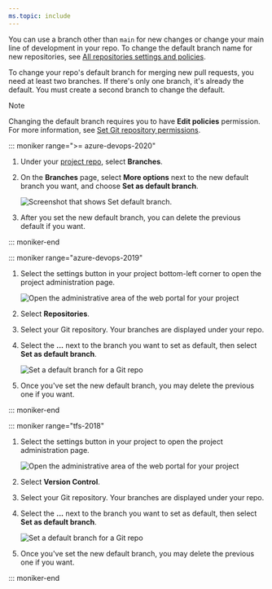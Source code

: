 ```yaml
---
ms.topic: include
---
```


You can use a branch other than `main` for new changes or change your main line of development in your repo. To change the default branch name for new repositories, see [All repositories settings and policies](../repository-settings.md#all-repositories-settings-and-policies).

To change your repo's default branch for merging new pull requests, you need at least two branches. If there's only one branch, it's already the default. You must create a second branch to change the default.

>[!NOTE]
>Changing the default branch requires you to have **Edit policies** permission. For more information, see [Set Git repository permissions](../set-git-repository-permissions.md).

::: moniker range=">= azure-devops-2020"

1. Under your [project repo](../../../project/navigation/go-to-project-repo.md), select **Branches**.

1. On the **Branches** page, select **More options** next to the new default branch you want, and choose **Set as default branch**.

   ![Screenshot that shows Set default branch.](/azure/devops/repos/git/media/pull-requests/set-default-branch-in-product.png)

1. After you set the new default branch, you can delete the previous default if you want.

::: moniker-end

::: moniker range="azure-devops-2019"

1. Select the settings button in your project bottom-left corner to open the project administration page.

   ![Open the administrative area of the web portal for your project](/azure/devops/repos/git/media/pull-requests/gear-icon-settings-2019.png)

1. Select **Repositories**.

1. Select your Git repository. Your branches are displayed under your repo.

1. Select the **...** next to the branch you want to set as default, then select **Set as default branch**.

   ![Set a default branch for a Git repo](/azure/devops/repos/git/media/pull-requests/set-default-branch-2019.png)

1. Once you've set the new default branch, you may delete the previous one if you want.

::: moniker-end

::: moniker range="tfs-2018"

1. Select the settings button in your project to open the project administration page.

   ![Open the administrative area of the web portal for your project](/azure/devops/repos/git/media/pull-requests/gear_icon_settings.png)

1. Select **Version Control**.

1. Select your Git repository. Your branches are displayed under your repo.

1. Select the **...** next to the branch you want to set as default, then select **Set as default branch**.

   ![Set a default branch for a Git repo](/azure/devops/repos/git/media/pull-requests/set_default_branch.png)

1. Once you've set the new default branch, you may delete the previous one if you want.

::: moniker-end
